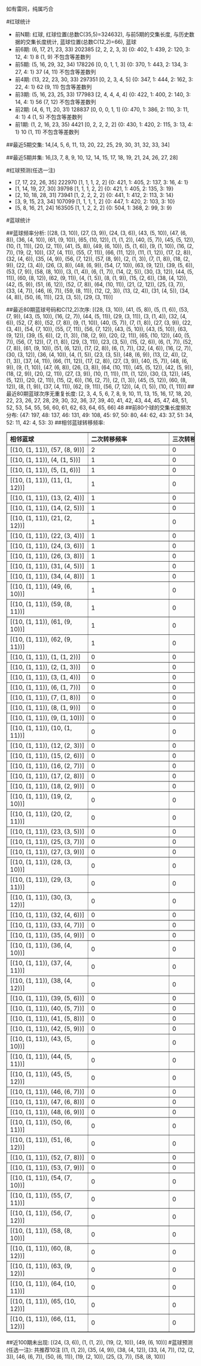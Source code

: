 <!-- 
.. title: 大乐透13119期(2013-10-12)数据分析报告
.. slug: dlott-13119-2013-10-12-report
.. date: 2013-10-13 08:00:00 UTC+08:00
.. tags: Lottery
.. link: 
.. description: 
.. type: text
-->

如有雷同，纯属巧合

<!-- TEASER_END-->

#红球统计

- 前N期: 红球, 红球位置(总数C(35,5)=324632), 与前5期的交集长度, 与历史数据的交集长度统计, 蓝球位置(总数C(12,2)=66), 蓝球
- 前6期: (6, 17, 21, 23, 33) 202385 [2, 2, 2, 3, 3] {0: 402, 1: 439, 2: 120, 3: 12, 4: 1} 8 (1, 9) 不包含等差数列
- 前5期: (5, 16, 29, 32, 34) 178226 [0, 0, 1, 1, 3] {0: 370, 1: 443, 2: 134, 3: 27, 4: 1} 37 (4, 11) 不包含等差数列
- 前4期: (13, 22, 23, 30, 33) 297351 [0, 2, 3, 4, 5] {0: 347, 1: 444, 2: 162, 3: 22, 4: 1} 62 (9, 11) 包含等差数列
- 前3期: (5, 16, 23, 25, 33) 177983 [2, 4, 4, 4, 4] {0: 422, 1: 400, 2: 140, 3: 14, 4: 1} 56 (7, 12) 不包含等差数列
- 前2期: (4, 6, 11, 20, 31) 128837 [0, 0, 0, 1, 1] {0: 470, 1: 386, 2: 110, 3: 11, 4: 1} 4 (1, 5) 不包含等差数列
- 前1期: (1, 2, 16, 23, 35) 4421 [0, 2, 2, 2, 2] {0: 430, 1: 420, 2: 115, 3: 13, 4: 1} 10 (1, 11) 不包含等差数列

##最近5期交集:
14,[4, 5, 6, 11, 13, 20, 22, 25, 29, 30, 31, 32, 33, 34]

##最近5期并集:
16,[3, 7, 8, 9, 10, 12, 14, 15, 17, 18, 19, 21, 24, 26, 27, 28]

#红球预测(任选一注)

- [7, 17, 22, 26, 35] 222970 [1, 1, 1, 2, 2] {0: 421, 1: 405, 2: 137, 3: 16, 4: 1}
- [1, 14, 19, 27, 30] 39798 [1, 1, 1, 2, 2] {0: 421, 1: 405, 2: 135, 3: 19}
- [2, 10, 18, 28, 31] 73941 [1, 2, 2, 2, 2] {0: 441, 1: 412, 2: 113, 3: 14}
- [3, 9, 15, 23, 34] 107099 [1, 1, 1, 1, 2] {0: 447, 1: 420, 2: 103, 3: 10}
- [5, 8, 16, 21, 24] 163505 [1, 1, 2, 2, 2] {0: 504, 1: 368, 2: 99, 3: 9}

#蓝球统计

##蓝球频率分析:
[(28, (3, 10)), (27, (3, 9)), (24, (3, 6)), (43, (5, 10)), (47, (6, 8)), (36, (4, 10)), (61, (9, 10)), (65, (10, 12)), (1, (1, 2)), (40, (5, 7)), (45, (5, 12)), (10, (1, 11)), (20, (2, 11)), (41, (5, 8)), (49, (6, 10)), (5, (1, 6)), (9, (1, 10)), (16, (2, 7)), (19, (2, 10)), (37, (4, 11)), (55, (7, 11)), (66, (11, 12)), (11, (1, 12)), (17, (2, 8)), (32, (4, 6)), (35, (4, 9)), (56, (7, 12)), (57, (8, 9)), (2, (1, 3)), (7, (1, 8)), (18, (2, 9)), (22, (3, 4)), (26, (3, 8)), (48, (6, 9)), (54, (7, 10)), (63, (9, 12)), (39, (5, 6)), (53, (7, 9)), (58, (8, 10)), (3, (1, 4)), (6, (1, 7)), (14, (2, 5)), (30, (3, 12)), (44, (5, 11)), (60, (8, 12)), (62, (9, 11)), (4, (1, 5)), (8, (1, 9)), (15, (2, 6)), (38, (4, 12)), (42, (5, 9)), (51, (6, 12)), (52, (7, 8)), (64, (10, 11)), (21, (2, 12)), (25, (3, 7)), (33, (4, 7)), (46, (6, 7)), (59, (8, 11)), (12, (2, 3)), (13, (2, 4)), (31, (4, 5)), (34, (4, 8)), (50, (6, 11)), (23, (3, 5)), (29, (3, 11))]

##最近80期蓝球号码和C(12,2)次序:
[(28, (3, 10)), (41, (5, 8)), (5, (1, 6)), (53, (7, 9)), (43, (5, 10)), (16, (2, 7)), (44, (5, 11)), (29, (3, 11)), (3, (1, 4)), (32, (4, 6)), (52, (7, 8)), (52, (7, 8)), (9, (1, 10)), (40, (5, 7)), (7, (1, 8)), (27, (3, 9)), (22, (3, 4)), (54, (7, 10)), (55, (7, 11)), (56, (7, 12)), (43, (5, 10)), (43, (5, 10)), (63, (9, 12)), (39, (5, 6)), (2, (1, 3)), (18, (2, 9)), (20, (2, 11)), (65, (10, 12)), (40, (5, 7)), (56, (7, 12)), (7, (1, 8)), (29, (3, 11)), (23, (3, 5)), (15, (2, 6)), (6, (1, 7)), (52, (7, 8)), (61, (9, 10)), (51, (6, 12)), (17, (2, 8)), (6, (1, 7)), (32, (4, 6)), (16, (2, 7)), (30, (3, 12)), (36, (4, 10)), (4, (1, 5)), (23, (3, 5)), (48, (6, 9)), (13, (2, 4)), (2, (1, 3)), (37, (4, 11)), (66, (11, 12)), (17, (2, 8)), (27, (3, 9)), (40, (5, 7)), (48, (6, 9)), (9, (1, 10)), (47, (6, 8)), (26, (3, 8)), (64, (10, 11)), (45, (5, 12)), (42, (5, 9)), (18, (2, 9)), (20, (2, 11)), (27, (3, 9)), (10, (1, 11)), (11, (1, 12)), (30, (3, 12)), (45, (5, 12)), (20, (2, 11)), (15, (2, 6)), (16, (2, 7)), (2, (1, 3)), (45, (5, 12)), (60, (8, 12)), (8, (1, 9)), (37, (4, 11)), (62, (9, 11)), (56, (7, 12)), (4, (1, 5)), (10, (1, 11))]
##最近80期蓝球次序无重复长度:
[2, 3, 4, 5, 6, 7, 8, 9, 10, 11, 13, 15, 16, 17, 18, 20, 22, 23, 26, 27, 28, 29, 30, 32, 36, 37, 39, 40, 41, 42, 43, 44, 45, 47, 48, 51, 52, 53, 54, 55, 56, 60, 61, 62, 63, 64, 65, 66] 48
##前80个球的交集长度频次分布:
{47: 197, 48: 137, 46: 131, 49: 108, 45: 97, 50: 80, 44: 62, 43: 37, 51: 34, 52: 11, 42: 4, 53: 3}
##相邻蓝球转移频率:
<table border="1" class="table table-striped dataframe">
  <thead>
    <tr style="text-align: left;">
      <th style="min-width: 200px;">相邻蓝球</th>
      <th style="min-width: 200px;">二次转移频率</th>
      <th style="min-width: 200px;">三次转移频率</th>
    </tr>
  </thead>
  <tbody>
    <tr>
      <td>   [(10, (1, 11)), (57, (8, 9))]</td>
      <td> 2</td>
      <td> 0</td>
    </tr>
    <tr>
      <td>    [(10, (1, 11)), (4, (1, 5))]</td>
      <td> 1</td>
      <td> 0</td>
    </tr>
    <tr>
      <td>    [(10, (1, 11)), (5, (1, 6))]</td>
      <td> 1</td>
      <td> 0</td>
    </tr>
    <tr>
      <td>  [(10, (1, 11)), (11, (1, 12))]</td>
      <td> 1</td>
      <td> 0</td>
    </tr>
    <tr>
      <td>   [(10, (1, 11)), (13, (2, 4))]</td>
      <td> 1</td>
      <td> 0</td>
    </tr>
    <tr>
      <td>   [(10, (1, 11)), (14, (2, 5))]</td>
      <td> 1</td>
      <td> 0</td>
    </tr>
    <tr>
      <td>  [(10, (1, 11)), (21, (2, 12))]</td>
      <td> 1</td>
      <td> 0</td>
    </tr>
    <tr>
      <td>   [(10, (1, 11)), (22, (3, 4))]</td>
      <td> 1</td>
      <td> 0</td>
    </tr>
    <tr>
      <td>   [(10, (1, 11)), (24, (3, 6))]</td>
      <td> 1</td>
      <td> 0</td>
    </tr>
    <tr>
      <td>   [(10, (1, 11)), (26, (3, 8))]</td>
      <td> 1</td>
      <td> 0</td>
    </tr>
    <tr>
      <td>   [(10, (1, 11)), (31, (4, 5))]</td>
      <td> 1</td>
      <td> 0</td>
    </tr>
    <tr>
      <td>   [(10, (1, 11)), (34, (4, 8))]</td>
      <td> 1</td>
      <td> 0</td>
    </tr>
    <tr>
      <td>  [(10, (1, 11)), (49, (6, 10))]</td>
      <td> 1</td>
      <td> 0</td>
    </tr>
    <tr>
      <td>  [(10, (1, 11)), (59, (8, 11))]</td>
      <td> 1</td>
      <td> 0</td>
    </tr>
    <tr>
      <td>  [(10, (1, 11)), (61, (9, 10))]</td>
      <td> 1</td>
      <td> 0</td>
    </tr>
    <tr>
      <td>  [(10, (1, 11)), (62, (9, 11))]</td>
      <td> 1</td>
      <td> 0</td>
    </tr>
    <tr>
      <td>    [(10, (1, 11)), (1, (1, 2))]</td>
      <td> 0</td>
      <td> 0</td>
    </tr>
    <tr>
      <td>    [(10, (1, 11)), (2, (1, 3))]</td>
      <td> 0</td>
      <td> 0</td>
    </tr>
    <tr>
      <td>    [(10, (1, 11)), (3, (1, 4))]</td>
      <td> 0</td>
      <td> 0</td>
    </tr>
    <tr>
      <td>    [(10, (1, 11)), (6, (1, 7))]</td>
      <td> 0</td>
      <td> 0</td>
    </tr>
    <tr>
      <td>    [(10, (1, 11)), (7, (1, 8))]</td>
      <td> 0</td>
      <td> 0</td>
    </tr>
    <tr>
      <td>    [(10, (1, 11)), (8, (1, 9))]</td>
      <td> 0</td>
      <td> 0</td>
    </tr>
    <tr>
      <td>   [(10, (1, 11)), (9, (1, 10))]</td>
      <td> 0</td>
      <td> 0</td>
    </tr>
    <tr>
      <td>  [(10, (1, 11)), (10, (1, 11))]</td>
      <td> 0</td>
      <td> 0</td>
    </tr>
    <tr>
      <td>   [(10, (1, 11)), (12, (2, 3))]</td>
      <td> 0</td>
      <td> 0</td>
    </tr>
    <tr>
      <td>   [(10, (1, 11)), (15, (2, 6))]</td>
      <td> 0</td>
      <td> 0</td>
    </tr>
    <tr>
      <td>   [(10, (1, 11)), (16, (2, 7))]</td>
      <td> 0</td>
      <td> 0</td>
    </tr>
    <tr>
      <td>   [(10, (1, 11)), (17, (2, 8))]</td>
      <td> 0</td>
      <td> 0</td>
    </tr>
    <tr>
      <td>   [(10, (1, 11)), (18, (2, 9))]</td>
      <td> 0</td>
      <td> 0</td>
    </tr>
    <tr>
      <td>  [(10, (1, 11)), (19, (2, 10))]</td>
      <td> 0</td>
      <td> 0</td>
    </tr>
    <tr>
      <td>  [(10, (1, 11)), (20, (2, 11))]</td>
      <td> 0</td>
      <td> 0</td>
    </tr>
    <tr>
      <td>   [(10, (1, 11)), (23, (3, 5))]</td>
      <td> 0</td>
      <td> 0</td>
    </tr>
    <tr>
      <td>   [(10, (1, 11)), (25, (3, 7))]</td>
      <td> 0</td>
      <td> 0</td>
    </tr>
    <tr>
      <td>   [(10, (1, 11)), (27, (3, 9))]</td>
      <td> 0</td>
      <td> 0</td>
    </tr>
    <tr>
      <td>  [(10, (1, 11)), (28, (3, 10))]</td>
      <td> 0</td>
      <td> 0</td>
    </tr>
    <tr>
      <td>  [(10, (1, 11)), (29, (3, 11))]</td>
      <td> 0</td>
      <td> 0</td>
    </tr>
    <tr>
      <td>  [(10, (1, 11)), (30, (3, 12))]</td>
      <td> 0</td>
      <td> 0</td>
    </tr>
    <tr>
      <td>   [(10, (1, 11)), (32, (4, 6))]</td>
      <td> 0</td>
      <td> 0</td>
    </tr>
    <tr>
      <td>   [(10, (1, 11)), (33, (4, 7))]</td>
      <td> 0</td>
      <td> 0</td>
    </tr>
    <tr>
      <td>   [(10, (1, 11)), (35, (4, 9))]</td>
      <td> 0</td>
      <td> 0</td>
    </tr>
    <tr>
      <td>  [(10, (1, 11)), (36, (4, 10))]</td>
      <td> 0</td>
      <td> 0</td>
    </tr>
    <tr>
      <td>  [(10, (1, 11)), (37, (4, 11))]</td>
      <td> 0</td>
      <td> 0</td>
    </tr>
    <tr>
      <td>  [(10, (1, 11)), (38, (4, 12))]</td>
      <td> 0</td>
      <td> 0</td>
    </tr>
    <tr>
      <td>   [(10, (1, 11)), (39, (5, 6))]</td>
      <td> 0</td>
      <td> 0</td>
    </tr>
    <tr>
      <td>   [(10, (1, 11)), (40, (5, 7))]</td>
      <td> 0</td>
      <td> 0</td>
    </tr>
    <tr>
      <td>   [(10, (1, 11)), (41, (5, 8))]</td>
      <td> 0</td>
      <td> 0</td>
    </tr>
    <tr>
      <td>   [(10, (1, 11)), (42, (5, 9))]</td>
      <td> 0</td>
      <td> 0</td>
    </tr>
    <tr>
      <td>  [(10, (1, 11)), (43, (5, 10))]</td>
      <td> 0</td>
      <td> 0</td>
    </tr>
    <tr>
      <td>  [(10, (1, 11)), (44, (5, 11))]</td>
      <td> 0</td>
      <td> 0</td>
    </tr>
    <tr>
      <td>  [(10, (1, 11)), (45, (5, 12))]</td>
      <td> 0</td>
      <td> 0</td>
    </tr>
    <tr>
      <td>   [(10, (1, 11)), (46, (6, 7))]</td>
      <td> 0</td>
      <td> 0</td>
    </tr>
    <tr>
      <td>   [(10, (1, 11)), (47, (6, 8))]</td>
      <td> 0</td>
      <td> 0</td>
    </tr>
    <tr>
      <td>   [(10, (1, 11)), (48, (6, 9))]</td>
      <td> 0</td>
      <td> 0</td>
    </tr>
    <tr>
      <td>  [(10, (1, 11)), (50, (6, 11))]</td>
      <td> 0</td>
      <td> 0</td>
    </tr>
    <tr>
      <td>  [(10, (1, 11)), (51, (6, 12))]</td>
      <td> 0</td>
      <td> 0</td>
    </tr>
    <tr>
      <td>   [(10, (1, 11)), (52, (7, 8))]</td>
      <td> 0</td>
      <td> 0</td>
    </tr>
    <tr>
      <td>   [(10, (1, 11)), (53, (7, 9))]</td>
      <td> 0</td>
      <td> 0</td>
    </tr>
    <tr>
      <td>  [(10, (1, 11)), (54, (7, 10))]</td>
      <td> 0</td>
      <td> 0</td>
    </tr>
    <tr>
      <td>  [(10, (1, 11)), (55, (7, 11))]</td>
      <td> 0</td>
      <td> 0</td>
    </tr>
    <tr>
      <td>  [(10, (1, 11)), (56, (7, 12))]</td>
      <td> 0</td>
      <td> 0</td>
    </tr>
    <tr>
      <td>  [(10, (1, 11)), (58, (8, 10))]</td>
      <td> 0</td>
      <td> 0</td>
    </tr>
    <tr>
      <td>  [(10, (1, 11)), (60, (8, 12))]</td>
      <td> 0</td>
      <td> 0</td>
    </tr>
    <tr>
      <td>  [(10, (1, 11)), (63, (9, 12))]</td>
      <td> 0</td>
      <td> 0</td>
    </tr>
    <tr>
      <td> [(10, (1, 11)), (64, (10, 11))]</td>
      <td> 0</td>
      <td> 0</td>
    </tr>
    <tr>
      <td> [(10, (1, 11)), (65, (10, 12))]</td>
      <td> 0</td>
      <td> 0</td>
    </tr>
    <tr>
      <td> [(10, (1, 11)), (66, (11, 12))]</td>
      <td> 0</td>
      <td> 0</td>
    </tr>
  </tbody>
</table>
##近100期未出现:
[(24, (3, 6)), (1, (1, 2)), (19, (2, 10)), (49, (6, 10))]
#蓝球预测(任选一注):
共推荐10注
[(1, (1, 2)), (35, (4, 9)), (38, (4, 12)), (33, (4, 7)), (12, (2, 3)), (46, (6, 7)), (50, (6, 11)), (19, (2, 10)), (25, (3, 7)), (58, (8, 10))]

